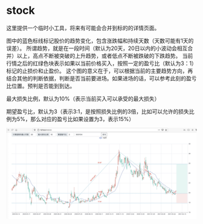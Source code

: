 # stock

这里提供一个临时小工具，将来有可能会合并到标的的详情页面。

图中的蓝色标线标记股价的趋势变化，包含涨跌幅和持续天数（天数可能有1天的误差）。
所谓趋势，就是在一段时间（默认为20天，20日以内的小波动会相互合并）以上，高点不断被突破的上升趋势，或者低点不断被跌破的下跌趋势。
当前行情之后的红绿色块表示如果以当前价格买入，按照一定的盈亏比（默认为3：1）标记的止损价和止盈价。
这个图的意义在于，可以根据当前的主要趋势方向，再结合其他的判断依据，判断是否当前要进场。如果进场的话，可以参考此刻的盈亏比位置。预判是否能到到达。

最大损失比例，默认为10%（表示当前买入可以承受的最大损失）

期望盈亏比，默认为3（表示3:1，是按照损失比例的3倍，比如可以允许的损失比例为5%，那么对应的盈亏比如果设置为3，表示15%）

![image](https://github.com/ponentsoft/stock/blob/main/static/images/WechatIMG91.jpeg)
